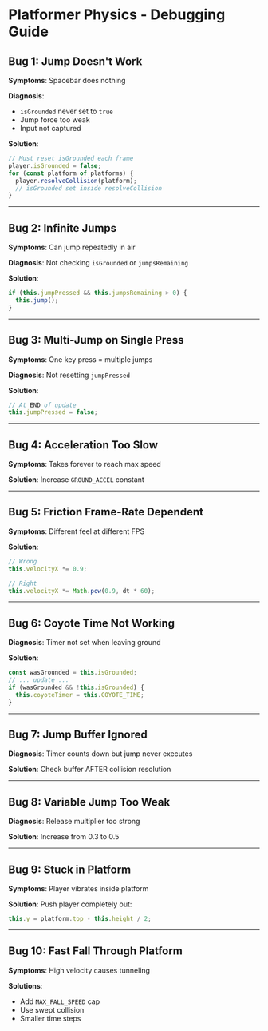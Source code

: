 # Platformer Physics - Debugging Guide

## Bug 1: Jump Doesn't Work

**Symptoms**: Spacebar does nothing

**Diagnosis**:
- `isGrounded` never set to `true`
- Jump force too weak
- Input not captured

**Solution**:
```typescript
// Must reset isGrounded each frame
player.isGrounded = false;
for (const platform of platforms) {
  player.resolveCollision(platform);
  // isGrounded set inside resolveCollision
}
```

---

## Bug 2: Infinite Jumps

**Symptoms**: Can jump repeatedly in air

**Diagnosis**: Not checking `isGrounded` or `jumpsRemaining`

**Solution**:
```typescript
if (this.jumpPressed && this.jumpsRemaining > 0) {
  this.jump();
}
```

---

## Bug 3: Multi-Jump on Single Press

**Symptoms**: One key press = multiple jumps

**Diagnosis**: Not resetting `jumpPressed`

**Solution**:
```typescript
// At END of update
this.jumpPressed = false;
```

---

## Bug 4: Acceleration Too Slow

**Symptoms**: Takes forever to reach max speed

**Solution**: Increase `GROUND_ACCEL` constant

---

## Bug 5: Friction Frame-Rate Dependent

**Symptoms**: Different feel at different FPS

**Solution**:
```typescript
// Wrong
this.velocityX *= 0.9;

// Right
this.velocityX *= Math.pow(0.9, dt * 60);
```

---

## Bug 6: Coyote Time Not Working

**Diagnosis**: Timer not set when leaving ground

**Solution**:
```typescript
const wasGrounded = this.isGrounded;
// ... update ...
if (wasGrounded && !this.isGrounded) {
  this.coyoteTimer = this.COYOTE_TIME;
}
```

---

## Bug 7: Jump Buffer Ignored

**Diagnosis**: Timer counts down but jump never executes

**Solution**: Check buffer AFTER collision resolution

---

## Bug 8: Variable Jump Too Weak

**Diagnosis**: Release multiplier too strong

**Solution**: Increase from 0.3 to 0.5

---

## Bug 9: Stuck in Platform

**Symptoms**: Player vibrates inside platform

**Solution**: Push player completely out:
```typescript
this.y = platform.top - this.height / 2;
```

---

## Bug 10: Fast Fall Through Platform

**Symptoms**: High velocity causes tunneling

**Solutions**:
- Add `MAX_FALL_SPEED` cap
- Use swept collision
- Smaller time steps
